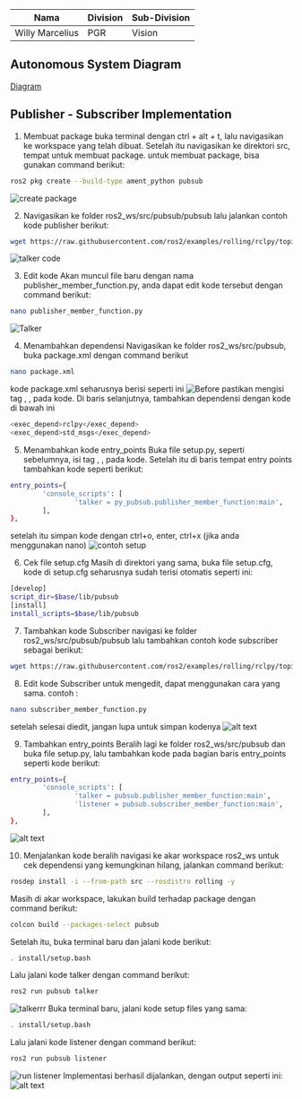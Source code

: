 | Nama              | Division  | Sub-Division  |
| ----------------- | ----------| ----------    |
| Willy Marcelius   | PGR       | Vision        |

## Autonomous System Diagram
[Diagram](<diagramroboboat.jpg>)

## Publisher - Subscriber Implementation
1. Membuat package
buka terminal dengan ctrl + alt + t, lalu navigasikan ke workspace yang telah dibuat. Setelah itu navigasikan
ke direktori src, tempat untuk membuat package. untuk membuat package, bisa gunakan command berikut:
```bash
ros2 pkg create --build-type ament_python pubsub
```
![create package](<create package.jpg>)

2. Navigasikan ke folder ros2_ws/src/pubsub/pubsub lalu jalankan contoh kode publisher berikut:
```bash
wget https://raw.githubusercontent.com/ros2/examples/rolling/rclpy/topics/minimal_publisher/examples_rclpy_minimal_publisher/publisher_member_function.py
```
![talker code](<publisher.jpg>)

3. Edit kode
Akan muncul file baru dengan nama publisher_member_function.py, anda dapat edit kode tersebut dengan command berikut:
```bash
nano publisher_member_function.py
```
![Talker](kodetalker-1.jpg)

4. Menambahkan dependensi
Navigasikan ke folder ros2_ws/src/pubsub, buka package.xml dengan command berikut
```bash
nano package.xml
```
kode package.xml seharusnya berisi seperti ini
![Before](before-1.jpg)
pastikan mengisi tag <description>, <mantainer>, <license> pada kode. Di baris selanjutnya, tambahkan dependensi dengan
kode di bawah ini
```bash
<exec_depend>rclpy</exec_depend>
<exec_depend>std_msgs</exec_depend>
```

5. Menambahkan kode entry_points
Buka file setup.py, seperti sebelumnya, isi tag <description>, <mantainer>, <license> pada kode. Setelah itu di baris 
tempat entry points tambahkan kode seperti berikut:
```bash
entry_points={
        'console_scripts': [
                'talker = py_pubsub.publisher_member_function:main',
        ],
},
```
setelah itu simpan kode dengan ctrl+o, enter, ctrl+x (jika anda menggunakan nano)
![contoh setup](setupexample-1.jpg) 

6. Cek file setup.cfg
Masih di direktori yang sama, buka file setup.cfg, kode di setup.cfg seharusnya sudah terisi otomatis seperti ini:
```bash
[develop]
script_dir=$base/lib/pubsub
[install]
install_scripts=$base/lib/pubsub
```

7. Tambahkan kode Subscriber
navigasi ke folder ros2_ws/src/pubsub/pubsub lalu tambahkan contoh kode subscriber sebagai berikut:
```bash
wget https://raw.githubusercontent.com/ros2/examples/rolling/rclpy/topics/minimal_subscriber/examples_rclpy_minimal_subscriber/subscriber_member_function.py
```

8. Edit kode Subscriber
untuk mengedit, dapat menggunakan cara yang sama. contoh :
```bash
nano subscriber_member_function.py
```
setelah selesai diedit, jangan lupa untuk simpan kodenya
![alt text](listener-1.jpg)

9. Tambahkan entry_points
Beralih lagi ke folder ros2_ws/src/pubsub dan buka file setup.py, lalu tambahkan kode pada bagian baris 
entry_points seperti kode berikut:
```bash
entry_points={
        'console_scripts': [
                'talker = pubsub.publisher_member_function:main',
                'listener = pubsub.subscriber_member_function:main',
        ],
},
```
![alt text](listenerlage-1.jpg)

10. Menjalankan kode
beralih navigasi ke akar workspace ros2_ws untuk cek dependensi yang kemungkinan hilang, jalankan command berikut:
```bash
rosdep install -i --from-path src --rosdistro rolling -y
```
Masih di akar workspace, lakukan build terhadap package dengan command berikut:
```bash
colcon build --packages-select pubsub
```
Setelah itu, buka terminal baru dan jalani kode berikut:
```bash
. install/setup.bash
```
Lalu jalani kode talker dengan command berikut:
```bash
ros2 run pubsub talker
```
![talkerrr](<jalanin talker-1.jpg>)
Buka terminal baru, jalani kode setup files yang sama:
```bash
. install/setup.bash
```
Lalu jalani kode listener dengan command berikut:
``` bash
ros2 run pubsub listener
```
![run listener](<listener jalanin-1.jpg>)
Implementasi berhasil dijalankan, dengan output seperti ini:
![alt text](result-1.jpg)